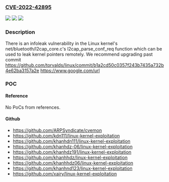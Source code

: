 ### [CVE-2022-42895](https://cve.mitre.org/cgi-bin/cvename.cgi?name=CVE-2022-42895)
![](https://img.shields.io/static/v1?label=Product&message=Linux%20Kernel&color=blue)
![](https://img.shields.io/static/v1?label=Version&message=%3D%203.0.0%20&color=brighgreen)
![](https://img.shields.io/static/v1?label=Vulnerability&message=CWE-824%20Access%20of%20Uninitialized%20Pointer&color=brighgreen)

### Description

There is an infoleak vulnerability in the Linux kernel's net/bluetooth/l2cap_core.c's l2cap_parse_conf_req function which can be used to leak kernel pointers remotely. We recommend upgrading past commit https://github.com/torvalds/linux/commit/b1a2cd50c0357f243b7435a732b4e62ba3157a2e https://www.google.com/url

### POC

#### Reference
No PoCs from references.

#### Github
- https://github.com/ARPSyndicate/cvemon
- https://github.com/kdn111/linux-kernel-exploitation
- https://github.com/khanhdn111/linux-kernel-exploitation
- https://github.com/khanhdz-06/linux-kernel-exploitation
- https://github.com/khanhdz191/linux-kernel-exploitation
- https://github.com/khanhhdz/linux-kernel-exploitation
- https://github.com/khanhhdz06/linux-kernel-exploitation
- https://github.com/khanhnd123/linux-kernel-exploitation
- https://github.com/xairy/linux-kernel-exploitation

